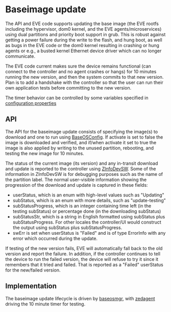 # Baseimage update

The API and EVE code supports updating the base image (the EVE rootfs including the hypervisor, dom0 kernel, and the EVE agents/microservices) using dual partitions and priority boot support in grub. This is robust against getting a power failure during the write to the flash, and hung boot, as well as bugs in the EVE code or the dom0 kernel resulting in crashing or hung agents or e.g., a busted kernel Ethernet device driver which can no longer communicate.

The EVE code current makes sure the device remains functional (can connect to the controller and no agent crashes or hangs) for 10 minutes running the new version, and then the system commits to that new version. Plan is to add a handshake with the controller so that the user can run their own application tests before committing to the new version.

The timer behavior can be controlled by some variables specified in [configuration properties](CONFIG-PROPERTIES.md)

## API

The API for the baseimage update consists of specifying the image(s) to download and one to run using [BaseOSConfig](../api/proto/config/baseosconfig.proto). If activate is set to false the image is downloaded and verified, and if/when activate it set to true the image is also applied by writing to the unused partition, rebooting, and testing the new image for 10 minutes.

The status of the current image (its version) and any in-transit download and update is reported to the controller using [ZInfoDevSW](../api/proto/info/info.proto). Some of the information in ZInfoDevSW is for debugging purposes such as the name of the partition label. The normal user-visible information showing the progression of the download and update is captured in these fields:

* userStatus, which is an enum with high-level values such as "Updating"
* subStatus, which is an enum with more details, such as "update-testing"
* subStatusProgress, which is an integer containing time left (in the testing subStatus) or percentage done (in the downloading subStatus)
* subStatusStr, which is a string in English formatted using subStatus plus subStatusProgress. For other locales the controller/UI would construct the output using subStatus plus subStatusProgress.
* swErr is set when userStatus is "Failed" and is of type ErrorInfo with any error which occurred during the update.

If testing of the new version fails, EVE will automatically fall back to the old version and report the failure. In addition, if the controller continues to tell the device to run the failed version, the device will refuse to try it since it remembers that it tried and failed. That is reported as a "Failed" userStatus for the new/failed version.

## Implementation

The baseimage update lifecycle is driven by [baseosmgr](../pkg/pillar/cmd/baseosmgr), with [zedagent](../pkg/pillar/cmd/zedagent) driving the 10 minute timer for testing.
